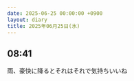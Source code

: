 ```yaml
---
date: 2025-06-25 00:00:00 +0900
layout: diary
title: 2025年06月25日(水)
---
```


## 08:41
雨、豪快に降るとそれはそれで気持ちいいね
